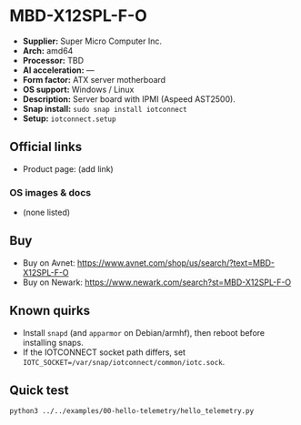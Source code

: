# MBD-X12SPL-F-O

- **Supplier:** Super Micro Computer  Inc.
- **Arch:** amd64
- **Processor:** TBD
- **AI acceleration:** —
- **Form factor:** ATX server motherboard
- **OS support:** Windows / Linux
- **Description:** Server board with IPMI (Aspeed AST2500).
- **Snap install:** `sudo snap install iotconnect`
- **Setup:** `iotconnect.setup`

## Official links
- Product page: (add link)

### OS images & docs
- (none listed)

## Buy
- Buy on Avnet: https://www.avnet.com/shop/us/search/?text=MBD-X12SPL-F-O
- Buy on Newark: https://www.newark.com/search?st=MBD-X12SPL-F-O

## Known quirks
- Install `snapd` (and `apparmor` on Debian/armhf), then reboot before installing snaps.
- If the IOTCONNECT socket path differs, set `IOTC_SOCKET=/var/snap/iotconnect/common/iotc.sock`.

## Quick test
```bash
python3 ../../examples/00-hello-telemetry/hello_telemetry.py
```
